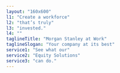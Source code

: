 ```yaml
---
layout: "160x600"
l1: "Create a workforce"
l2: "that’s truly"
l3: "invested."
l4: ""
taglineTitle: "Morgan Stanley at Work"
taglineSlogan: "Your company at its best"
service1: "See what our"
service2: "Equity Solutions"
service3: "can do."
---
```

